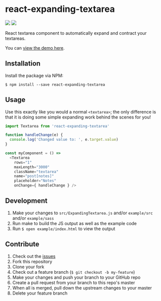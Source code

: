 # react-expanding-textarea
![](https://img.shields.io/npm/dm/react-expanding-textarea.svg)
![](https://img.shields.io/npm/v/react-expanding-textarea.svg)

React textarea component to automatically expand and contract your textareas.

You can [view the demo here](http://rpearce.github.io/react-expanding-textarea/).

## Installation
Install the package via NPM:
```
$ npm install --save react-expanding-textarea
```

## Usage
Use this exactly like you would a normal `<textarea>`; the only
difference is that it is doing some simple expanding work behind the scenes for you!
```js
import Textarea from 'react-expanding-textarea'

function handleChange(e) {
  console.log('Changed value to: ', e.target.value)
}

const myComponent = () =>
  <Textarea
    rows="1"
    maxLength="3000"
    className="textarea"
    name="post[notes]"
    placeholder="Notes"
    onChange={ handleChange } />
```

## Development
1. Make your changes to `src/ExpandingTextarea.js` and/or `example/src` and/or `example/sass`
1. Run make to build the JS output as well as the example code
1. Run `$ open example/index.html` to view the output

## Contribute
1. Check out the [issues](https://github.com/rpearce/react-expanding-textarea/issues)
1. Fork this repository
1. Clone your fork
1. Check out a feature branch (`$ git checkout -b my-feature`)
1. Make your changes and push your branch to your GitHub repo
1. Create a pull request from your branch to this repo's master
1. When all is merged, pull down the upstream changes to your master
1. Delete your feature branch
